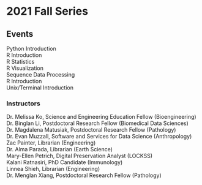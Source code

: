 # 2021 Fall Series

## Events   
Python Introduction   
R Introduction   
R Statistics   
R Visualization   
Sequence Data Processing   
R Introduction   
Unix/Terminal Introduction   


### Instructors   

Dr. Melissa Ko, Science and Engineering Education Fellow (Bioengineering)   
Dr. Binglan Li, Postdoctoral Research Fellow (Biomedical Data Sciences)   
Dr. Magdalena Matusiak, Postdoctoral Research Fellow (Pathology)   
Dr. Evan Muzzall, Software and Services for Data Science (Anthropology)   
Zac Painter, Librarian (Engineering)   
Dr. Alma Parada, Librarian (Earth Science)   
Mary-Ellen Petrich, Digital Preservation Analyst (LOCKSS)   
Kalani Ratnasiri, PhD Candidate (Immunology)   
Linnea Shieh, Librarian (Engineering)   
Dr. Menglan Xiang, Postdoctoral Research Fellow (Pathology)   
